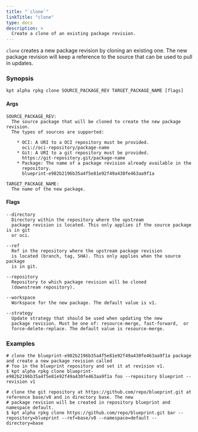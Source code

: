 ```yaml
---
title: "`clone`"
linkTitle: "clone"
type: docs
description: >
  Create a clone of an existing package revision.
---
```


<!--mdtogo:Short
    Create a clone of an existing package revision.
-->

`clone` creates a new package revision by cloning an existing one. The
new package revision will keep a reference to the source that can be used
to pull in updates.

### Synopsis

<!--mdtogo:Long-->

```
kpt alpha rpkg clone SOURCE_PACKAGE_REV TARGET_PACKAGE_NAME [flags]
```

#### Args

```
SOURCE_PACKAGE_REV:
  The source package that will be cloned to create the new package revision.
  The types of sources are supported:

    * OCI: A URI to a OCI repository must be provided. 
      oci://oci-repository/package-name
    * Git: A URI to a git repository must be provided.
      https://git-repository.git/package-name
    * Package: The name of a package revision already available in the
      repository.
      blueprint-e982b2196b35a4f5e81e92f49a430fe463aa9f1a

TARGET_PACKAGE_NAME:
  The name of the new package.

```

#### Flags

```
--directory
  Directory within the repository where the upstream
  package revision is located. This only applies if the source package is in git
  or oci.

--ref
  Ref in the repository where the upstream package revision
  is located (branch, tag, SHA). This only applies when the source package
  is in git.

--repository
  Repository to which package revision will be cloned
  (downstream repository).

--workspace
  Workspace for the new package. The default value is v1.

--strategy
  Update strategy that should be used when updating the new
  package revision. Must be one of: resource-merge, fast-forward,  or 
  force-delete-replace. The default value is resource-merge.
```

<!--mdtogo-->

### Examples

<!--mdtogo:Examples-->

```shell
# clone the blueprint-e982b2196b35a4f5e81e92f49a430fe463aa9f1a package and create a new package revision called
# foo in the blueprint repository and set it at revision v1.
$ kpt alpha rpkg clone blueprint-e982b2196b35a4f5e81e92f49a430fe463aa9f1a foo --repository blueprint --revision v1
```

```shell
# clone the git repository at https://github.com/repo/blueprint.git at reference base/v0 and in directory base. The new
# package revision will be created in repository blueprint and namespace default.
$ kpt alpha rpkg clone https://github.com/repo/blueprint.git bar --repository=blueprint --ref=base/v0 --namespace=default --directory=base
```

<!--mdtogo-->